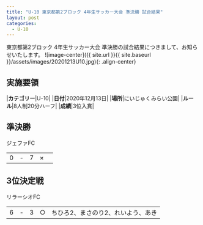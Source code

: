 ```yaml
---
title: "U-10 東京都第2ブロック 4年生サッカー大会 準決勝 試合結果"
layout: post
categories:
  - U-10
---
```


東京都第2ブロック 4年生サッカー大会 準決勝の試合結果につきまして、お知らせいたします。
![image-center]({{ site.url }}{{ site.baseurl }}/assets/images/20201213U10.jpg){: .align-center}


## 実施要領

|**カテゴリー**|U-10|
|**日付**|2020年12月13日|
|**場所**|にいじゅくみらい公園|
|**ルール**|8人制20分ハーフ|
|**成績**|3位入賞|

## 準決勝

ジェファFC

|      |    |     |     |               |
|:--:|:-:|:--:|:--:|:--------|
|  0| - |   7|×   ||

## 3位決定戦

リラーシオFC

|     |    |      |     |               |
|:--:|:-:|:--:|:--:|:--------|
|   6| - |    3|○  |ちひろ2、まさのり2、れいよう、あき|

